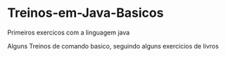 # Treinos-em-Java-Basicos
Primeiros exercicos com a linguagem java 

Alguns Treinos de comando basico, seguindo alguns exercicios de livros

